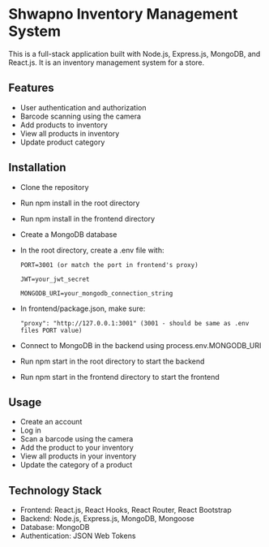 # Shwapno Inventory Management System

This is a full-stack application built with Node.js, Express.js, MongoDB, and React.js. It is an inventory management system for a store.

## Features

- User authentication and authorization
- Barcode scanning using the camera
- Add products to inventory
- View all products in inventory
- Update product category

## Installation

- Clone the repository

- Run npm install in the root directory

- Run npm install in the frontend directory

- Create a MongoDB database

- In the root directory, create a .env file with:

      PORT=3001 (or match the port in frontend's proxy)

      JWT=your_jwt_secret

      MONGODB_URI=your_mongodb_connection_string

- In frontend/package.json, make sure:

      "proxy": "http://127.0.0.1:3001" (3001 - should be same as .env files PORT value)

- Connect to MongoDB in the backend using process.env.MONGODB_URI

- Run npm start in the root directory to start the backend

- Run npm start in the frontend directory to start the frontend

## Usage

- Create an account
- Log in
- Scan a barcode using the camera
- Add the product to your inventory
- View all products in your inventory
- Update the category of a product

## Technology Stack

- Frontend: React.js, React Hooks, React Router, React Bootstrap
- Backend: Node.js, Express.js, MongoDB, Mongoose
- Database: MongoDB
- Authentication: JSON Web Tokens
